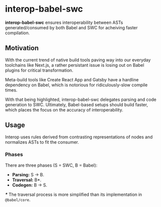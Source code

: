 # interop-babel-swc

**interop-babel-swc** ensures interoperability between ASTs generated/consumed by both Babel and SWC for acheiving faster compilation.

## Motivation

With the current trend of native build tools paving way into our everyday toolchains like Next.js, a rather persistant issue is losing out on Babel plugins for critical transformation.

Meta-build tools like Create React App and Gatsby have a hardline dependency on Babel, which is notorious for ridiculously-slow compile times.

With that being highlighted, interop-babel-swc delegates parsing and code generation to SWC. Ultimately, Babel-based setups should build faster, which places the focus on the accuracy of interoperability.

## Usage

Interop uses rules derived from contrasting representations of nodes and normalizes ASTs to fit the consumer.

### Phases

There are three phases (S = SWC, B = Babel):

- **Parsing:** S → B.
- **Traversal:** B\*.
- **Codegen:** B → S.

_**\***_ The traversal process is more simplified than its implementation in `@babel/core`.
